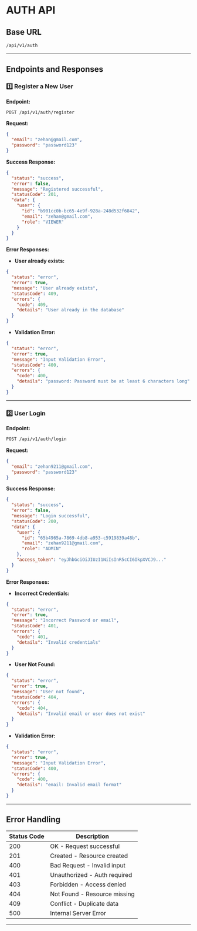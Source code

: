 # AUTH API 

## Base URL
```bash
/api/v1/auth
```

---

## Endpoints and Responses

### **1️⃣ Register a New User**
**Endpoint:**
```bash
POST /api/v1/auth/register
```

**Request:**
```json
{
  "email": "zehan@gmail.com",
  "password": "password123"
}
```

**Success Response:**
```json
{
  "status": "success",
  "error": false,
  "message": "Registered successful",
  "statusCode": 201,
  "data": {
    "user": {
      "id": "b901cc0b-bc65-4e9f-928a-248d532f6842",
      "email": "zehan@gmail.com",
      "role": "VIEWER"
    }
  }
}
```

**Error Responses:**
- **User already exists:**
```json
{
  "status": "error",
  "error": true,
  "message": "User already exists",
  "statusCode": 409,
  "errors": {
    "code": 409,
    "details": "User already in the database"
  }
}
```

- **Validation Error:**
```json
{
  "status": "error",
  "error": true,
  "message": "Input Validation Error",
  "statusCode": 400,
  "errors": {
    "code": 400,
    "details": "password: Password must be at least 6 characters long"
  }
}
```

---

### **2️⃣ User Login**
**Endpoint:**
```bash
POST /api/v1/auth/login
```

**Request:**
```json
{
  "email": "zehan9211@gmail.com",
  "password": "password123"
}
```

**Success Response:**
```json
{
  "status": "success",
  "error": false,
  "message": "Login successful",
  "statusCode": 200,
  "data": {
    "user": {
      "id": "65b4965a-7869-4db8-a953-c5919839a48b",
      "email": "zehan9211@gmail.com",
      "role": "ADMIN"
    },
    "access_token": "eyJhbGciOiJIUzI1NiIsInR5cCI6IkpXVCJ9..."
  }
}
```

**Error Responses:**
- **Incorrect Credentials:**
```json
{
  "status": "error",
  "error": true,
  "message": "Incorrect Password or email",
  "statusCode": 401,
  "errors": {
    "code": 401,
    "details": "Invalid credentials"
  }
}
```

- **User Not Found:**
```json
{
  "status": "error",
  "error": true,
  "message": "User not found",
  "statusCode": 404,
  "errors": {
    "code": 404,
    "details": "Invalid email or user does not exist"
  }
}
```

- **Validation Error:**
```json
{
  "status": "error",
  "error": true,
  "message": "Input Validation Error",
  "statusCode": 400,
  "errors": {
    "code": 400,
    "details": "email: Invalid email format"
  }
}
```

---

## Error Handling
| Status Code | Description                     |
|------------|---------------------------------|
| 200        | OK - Request successful        |
| 201        | Created - Resource created     |
| 400        | Bad Request - Invalid input    |
| 401        | Unauthorized - Auth required   |
| 403        | Forbidden - Access denied      |
| 404        | Not Found - Resource missing   |
| 409        | Conflict - Duplicate data      |
| 500        | Internal Server Error          |

---
